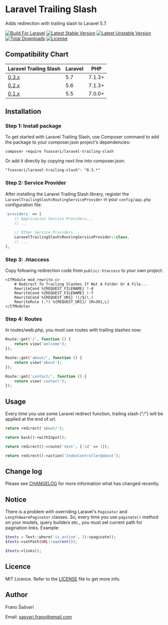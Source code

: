 # Laravel Trailing Slash

Adds redirection with trailing slash to Laravel 5.7.

[![Build For Laravel](https://img.shields.io/badge/Built_for-Laravel-orange.svg)](https://styleci.io/repos/79834672)
[![Latest Stable Version](https://poser.pugx.org/fsasvari/laravel-trailing-slash/v/stable)](https://packagist.org/packages/fsasvari/laravel-trailing-slash)
[![Latest Unstable Version](https://poser.pugx.org/fsasvari/laravel-trailing-slash/v/unstable)](https://packagist.org/packages/fsasvari/laravel-trailing-slash)
[![Total Downloads](https://poser.pugx.org/fsasvari/laravel-trailing-slash/downloads)](https://packagist.org/packages/fsasvari/laravel-trailing-slash)
[![License](https://poser.pugx.org/fsasvari/laravel-trailing-slash/license)](https://packagist.org/packages/fsasvari/laravel-trailing-slash)

## Compatibility Chart

| Laravel Trailing Slash                                               | Laravel   | PHP     |
|----------------------------------------------------------------------|-----------|---------|
| [0.3.x](https://github.com/fsasvari/laravel-trailing-slash/tree/0.3) | 5.7       | 7.1.3+  |
| [0.2.x](https://github.com/fsasvari/laravel-trailing-slash/tree/0.2) | 5.6       | 7.1.3+  |
| [0.1.x](https://github.com/fsasvari/laravel-trailing-slash/tree/0.1) | 5.5       | 7.0.0+  |

## Installation

### Step 1: Install package

To get started with Laravel Trailing Slash, use Composer command to add the package to your composer.json project's dependencies:

```
composer require fsasvari/laravel-trailing-slash
```

Or add it directly by copying next line into composer.json:

```
"fsasvari/laravel-trailing-slash": "0.3.*"
```

### Step 2: Service Provider

After installing the Laravel Trailing Slash library, register the `LaravelTrailingSlash\RoutingServiceProvider` in your `config/app.php` configuration file:

```php
'providers' => [
    // Application Service Providers...
    // ...

    // Other Service Providers...
    LaravelTrailingSlash\RoutingServiceProvider::class,
    // ...
],
```

### Step 3: .htaccess

Copy following redirection code from `public/.htaccess` to your own project:

```
<IfModule mod_rewrite.c>
    # Redirect To Trailing Slashes If Not A Folder Or A File...
    RewriteCond %{REQUEST_FILENAME} !-d
    RewriteCond %{REQUEST_FILENAME} !-f
    RewriteCond %{REQUEST_URI} !(/$|\.)
    RewriteRule (.*) %{REQUEST_URI}/ [R=301,L]
</IfModule>
```

### Step 4: Routes

In routes/web.php, you must use routes with trailing slashes now:

```php
Route::get('/', function () {
    return view('welcome');
});

Route::get('about/', function () {
    return view('about');
});

Route::get('contact/', function () {
    return view('contact');
});
```

## Usage

Every time you use some Laravel redirect function, trailing slash ("/") will be applied at the end of url.

```php
return redirect('about/');

return back()->withInput();

return redirect()->route('text', ['id' => 1]);

return redirect()->action('IndexController@about');
```

## Change log

Please see [CHANGELOG](CHANGELOG.md) for more information what has changed recently.

## Notice

There is a problem with overriding Laravel's `Paginator` and `LengthAwarePaginator` classes. So, every time you use `paginate()` method on your models, query builders etc., you must set current path for pagination links. Example:

```php
$texts = Text::where('is_active', 1)->paginate();
$texts->setPath(URL::current());

$texts->links();
```

## Licence

MIT Licence. Refer to the [LICENSE](https://github.com/fsasvari/laravel-trailing-slash/blob/master/LICENSE.md) file to get more info.

## Author

Frano Šašvari

Email: sasvari.frano@gmail.com
